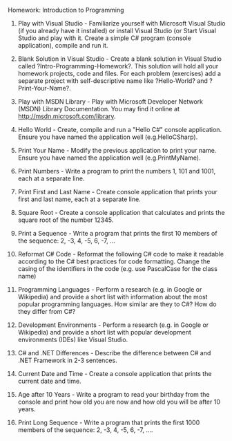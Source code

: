 Homework: Introduction to Programming

1. Play with Visual Studio - Familiarize yourself with Microsoft Visual Studio (if you already have it installed) or install Visual Studio (or 
Start Visual Studio and play with it. Create a simple C# program (console application), compile and run it.

2. Blank Solution in Visual Studio - Create a blank solution in Visual Studio called ?Intro-Programming-Homework?. This solution will hold all your homework projects, code and files. For each problem (exercises) add a separate project with self-descriptive name like ?Hello-World? and ?Print-Your-Name?.

3. Play with MSDN Library - Play with Microsoft Developer Network (MSDN) Library Documentation. You may find it online at http://msdn.microsoft.com/library.

4. Hello World - Create, compile and run a "Hello C#" console application. Ensure you have named the application well (e.g.HelloCSharp).

5. Print Your Name - Modify the previous application to print your name. Ensure you have named the application well (e.g.PrintMyName).

6. Print Numbers - Write a program to print the numbers 1, 101 and 1001, each at a separate line.

7. Print First and Last Name - Create console application that prints your first and last name, each at a separate line.

8. Square Root - Create a console application that calculates and prints the square root of the number 12345.

9. Print a Sequence - Write a program that prints the first 10 members of the sequence: 2, -3, 4, -5, 6, -7, ...

10. Reformat C# Code - Reformat the following C# code to make it readable according to the C# best practices for code formatting. Change the casing of the identifiers in the code (e.g. use PascalCase for the class name)

11. Programming Languages - Perform a research (e.g. in Google or Wikipedia) and provide a short list with information about the most popular programming languages. How similar are they to C#? How do they differ from C#?

12. Development Environments - Perform a research (e.g. in Google or Wikipedia) and provide a short list with popular development environments (IDEs) like Visual Studio.

13. C# and .NET Differences - Describe the difference between C# and .NET Framework in 2-3 sentences.

14. Current Date and Time - Create a console application that prints the current date and time.

15. Age after 10 Years - Write a program to read your birthday from the console and print how old you are now and how old you will be after 10 years.

16. Print Long Sequence - Write a program that prints the first 1000 members of the sequence: 2, -3, 4, -5, 6, -7, ....